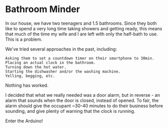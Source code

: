 # Bathroom Minder

In our house, we have two teenagers and 1.5 bathrooms. Since they both like to spend a very long time taking showers and getting ready, this means that much of the time my wife and I are left with only the half-bath to use. This is a problem.

We've tried several approaches in the past, including:

    Asking them to set a countdown timer on their smartphone to 30min.
    Placing an actual clock in the bathroom.
    Turning down the hot water.
    Starting the dishwasher and/or the washing machine.
    Yelling, begging, etc.

Nothing has worked.

I decided that what we really needed was a door alarm, but in reverse - an alarm that sounds when the door is closed, instead of opened. To fair, the alarm should give the occupant ~30-40 minutes to do their business before sounding, and give plenty of warning that the clock is running.

Enter the Arduino!

<insert URL to instructable here>
